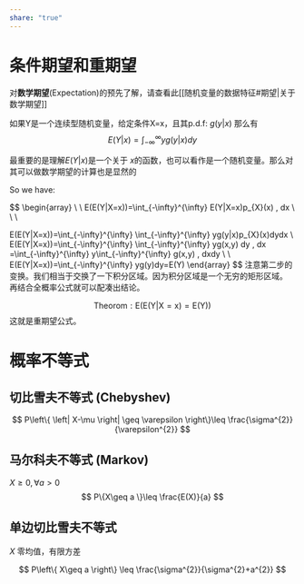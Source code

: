 ```yaml
---
share: "true"
---
```


# 条件期望和重期望

对**数学期望**(Expectation)的预先了解，请查看此[[随机变量的数据特征#期望|关于数学期望]]
 
 如果Y是一个连续型随机变量，给定条件X=x，且其p.d.f:  $g(y|x)$
那么有
$$
E(Y|x)=\int_{-\infty}^{\infty} y g(y|x)dy
$$

最重要的是理解$E(Y|x)$是一个关于 $x$的函数，也可以看作是一个随机变量。那么对其可以做数学期望的计算也是显然的

So we have:

$$
\begin{array} \\
  \\
E(E(Y|X=x))=\int_{-\infty}^{\infty} E(Y|X=x)p_{X}(x) \, dx  \\ \\ \\

E(E(Y|X=x))=\int_{-\infty}^{\infty} \int_{-\infty}^{\infty} yg(y|x)p_{X}(x)dydx \\
E(E(Y|X=x))=\int_{-\infty}^{\infty} \int_{-\infty}^{\infty} yg(x,y) dy  \, dx =\int_{-\infty}^{\infty} y\int_{-\infty}^{\infty} g(x,y)   \, dxdy \\ \\
E(E(Y|X=x))=\int_{-\infty}^{\infty} yg(y)dy=E(Y)
\end{array}
$$
注意第二步的变换。我们相当于交换了一下积分区域。因为积分区域是一个无穷的矩形区域。
再结合全概率公式就可以配凑出结论。

$$
\mathrm{Theorom:E(E(Y|X=x)= E(Y))}
$$
这就是重期望公式。

# 概率不等式

## 切比雪夫不等式 (Chebyshev)

$$
P\left\{ \left| X-\mu \right| \geq \varepsilon \right\}\leq \frac{\sigma^{2}}{\varepsilon^{2}} 
$$

## 马尔科夫不等式 (Markov)
$X\geq {0},\forall a>0$
$$
P\{X\geq a  \}\leq \frac{E(X)}{a} 
$$
## 单边切比雪夫不等式
$X$ 零均值，有限方差

$$
P\left\{ X\geq a \right\} \leq \frac{\sigma^{2}}{\sigma^{2}+a^{2}}
$$
